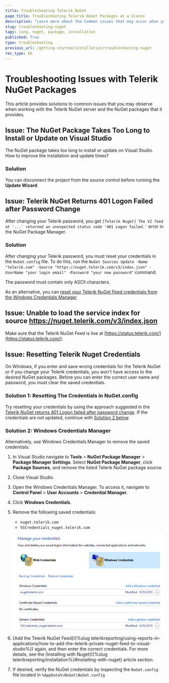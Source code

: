 ```yaml
---
title: Troubleshooting Telerik NuGet
page_title: Troubleshooting Telerik NuGet Packages at a Glance
description: "Learn more about the Common issues that may occur when you use the Telerik NuGet server to install Telerik Reporting packages."
slug: troubleshooting-nuget
tags: long, nuget, package, installation
published: True
type: troubleshooting
previous_url: /getting-started/installation/troubleshooting-nuget
res_type: kb
---
```


# Troubleshooting Issues with Telerik NuGet Packages

This article provides solutions to common issues that you may observe when working with the Telerik NuGet server and the NuGet packages that it provides.

## Issue: The NuGet Package Takes Too Long to Install or Update on Visual Studio

The NuGet package takes too long to install or update on Visual Studio. How to improve the installation and update times?

### Solution

You can disconnect the project from the source control before running the **Update Wizard**.

## Issue: Telerik NuGet Returns 401 Logon Failed after Password Change

After changing your Telerik password, you get `[Telerik Nuget] The V2 feed at '...' returned an unexpected status code '401 Logon failed.'` error in the NuGet Package Manager.

### Solution

After changing your Telerik password, you must reset your credentials in the `NuGet.config` file. To do this, run the `NuGet Sources Update -Name "telerik.com" -Source "https://nuget.telerik.com/v3/index.json" -UserName "your login email" -Password "your new password"` command.

The password must contain only ASCII characters.

As an alternative, you can [reset your Telerik NuGet Feed credentials from the Windows Credentials Manager](#solution-2-windows-credentials-manager)

## Issue: Unable to load the service index for source https://nuget.telerik.com/v3/index.json

Make sure that the Telerik NuGet Feed is live at [https://status.telerik.com/](https://status.telerik.com/).

## Issue: Resetting Telerik Nuget Credentials

On Windows, if you enter and save wrong credentials for the Telerik NuGet or if you change your Telerik credentials, you won't have access to the desired NuGet packages. Before you can enter the correct user name and password, you must clear the saved credentials.

### Solution 1: Resetting The Credentials in NuGet.config

Try resetting your credentials by using the approach suggested in the [Telerik NuGet returns 401 Logon failed after password change](#issue-telerik-nuget-returns-401-logon-failed-after-password-change). If the credentials are not updated, continue with [Solution 2 below](#solution-2-windows-credentials-manager).

### Solution 2: Windows Credentials Manager

Alternatively, use Windows Credentials Manager to remove the saved credentials:

1. In Visual Studio navigate to **Tools** > **NuGet Package Manager** > **Package Manager Settings**. Select **NuGet Package Manager**, click **Package Sources**, and remove the listed Telerik NuGet package source.
1. Close Visual Studio.
1. Open the Windows Credentials Manager. To access it, navigate to **Control Panel** > **User Accounts** > **Credential Manager**.
1. Click **Windows Credentials**.
1. Remove the following saved credentials:

	* `nuget.telerik.com`
	* `VSCredentials_nuget.telerik.com`	

	![Remove credentials from Windows Credential Manager](images/windows-credential-manager.png)

1. [Add the Telerik NuGet Feed]({%slug telerikreporting/using-reports-in-applications/how-to-add-the-telerik-private-nuget-feed-to-visual-studio%}) again, and then enter the correct credentials. For more details, see the [Installing with Nuget]({%slug telerikreporting/installation%}#installing-with-nuget) article section.
1. If desired, verify the NuGet credentials by inspecting the `NuGet.config` file located in `%AppData%\NuGet\NuGet.config`
